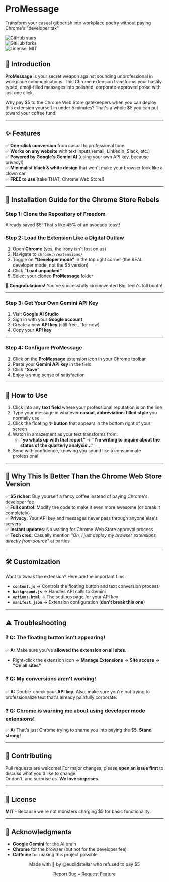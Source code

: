 # ProMessage
Transform your casual gibberish into workplace poetry without paying Chrome's "developer tax"  

![GitHub stars](https://img.shields.io/github/stars/euclidstellar/ProMessage?style=social)  
![GitHub forks](https://img.shields.io/github/forks/euclidstellar/ProMessage?style=social)  
![License: MIT](https://img.shields.io/badge/License-MIT-yellow.svg)  

## 📜 Introduction  
**ProMessage** is your secret weapon against sounding unprofessional in workplace communications. This Chrome extension transforms your hastily typed, emoji-filled messages into polished, corporate-approved prose with just one click.  

Why pay $5 to the Chrome Web Store gatekeepers when you can deploy this extension yourself in under 5 minutes? That's a whole $5 you can put toward your coffee fund!  

---

## ✨ Features  
✅ **One-click conversion** from casual to professional tone  
✅ **Works on any website** with text inputs (email, LinkedIn, Slack, etc.)  
✅ **Powered by Google's Gemini AI** (using your own API key, because privacy!)  
✅ **Minimalist black & white design** that won't make your browser look like a clown car  
✅ **FREE to use** (take THAT, Chrome Web Store!)  

---

## 🚀 Installation Guide for the Chrome Store Rebels  

### **Step 1: Clone the Repository of Freedom**  
Already saved $5! That's like 45% of an avocado toast!  

### **Step 2: Load the Extension Like a Digital Outlaw**  
1. Open **Chrome** (yes, the irony isn't lost on us)  
2. Navigate to `chrome://extensions/`  
3. Toggle on **"Developer mode"** in the top right corner (the REAL developer mode, not the $5 version)  
4. Click **"Load unpacked"**  
5. Select your cloned **ProMessage** folder  

🎉 **Congratulations!** You've successfully circumvented Big Tech's toll booth!  

---

### **Step 3: Get Your Own Gemini API Key**  
1. Visit **Google AI Studio**  
2. Sign in with your **Google account**  
3. Create a new **API key** (still free... for now)  
4. Copy your **API key**  

---

### **Step 4: Configure ProMessage**  
1. Click on the **ProMessage** extension icon in your Chrome toolbar  
2. Paste your **Gemini API key** in the field  
3. Click **"Save"**  
4. Enjoy a smug sense of satisfaction  

---

## 🔧 How to Use  
1. Click into any **text field** where your professional reputation is on the line  
2. Type your message in whatever **casual, abbreviation-filled style** you normally use  
3. Click the floating **✨ button** that appears in the bottom right of your screen  
4. Watch in amazement as your text transforms from:  
   - **"yo whats up with that report"** → **"I'm writing to inquire about the status of the quarterly analysis..."**  
5. Send with confidence, knowing you sound like a consummate professional  

---

## 🧩 Why This Is Better Than the Chrome Web Store Version  
✅ **$5 richer**: Buy yourself a fancy coffee instead of paying Chrome's developer fee  
✅ **Full control**: Modify the code to make it even more awesome (or break it completely)  
✅ **Privacy**: Your API key and messages never pass through anyone else's servers  
✅ **Instant updates**: No waiting for Chrome Web Store approval process  
✅ **Tech cred**: Casually mention *"Oh, I just deploy my browser extensions directly from source"* at parties  

---

## 🛠️ Customization  
Want to tweak the extension? Here are the important files:  

- **`content.js`** → Controls the floating button and text conversion process  
- **`background.js`** → Handles API calls to Gemini  
- **`options.html`** → The settings page for your API key  
- **`manifest.json`** → Extension configuration (**don't break this one**)  

---

## ⚠️ Troubleshooting  

### ❓ **Q: The floating button isn't appearing!**  
✅ **A:** Make sure you've **allowed the extension on all sites**.  
- Right-click the extension icon → **Manage Extensions** → **Site access** → **"On all sites"**  

### ❓ **Q: My conversions aren't working!**  
✅ **A:** Double-check your **API key**. Also, make sure you're not trying to professionalize text that's already painfully corporate.  

### ❓ **Q: Chrome is warning me about using developer mode extensions!**  
✅ **A:** That's just Chrome trying to shame you into paying the $5. **Stand strong!**  

---

## 🤝 Contributing  
Pull requests are welcome! For major changes, please **open an issue first** to discuss what you'd like to change.  
Or don't, and surprise us. **We love surprises.**  

---

## 📄 License  
**MIT** - Because we're not monsters charging $5 for basic functionality.  

---

## 🙏 Acknowledgments  
- **Google Gemini** for the AI brain  
- **Chrome** for the browser (but not for the developer fee)  
- **Caffeine** for making this project possible  

<p align="center">  
    Made with 😤 by @euclidstellar who refused to pay $5  
</p>  

<p align="center">  
    <a href="https://github.com/euclidstellar/ProMessage/issues">Report Bug</a> •  
    <a href="https://github.com/euclidstellar/ProMessage/issues">Request Feature</a>  
</p>  
